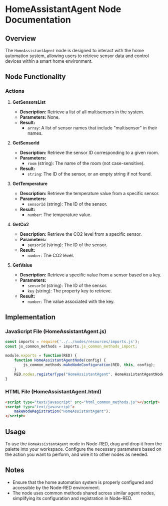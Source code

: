 
# HomeAssistantAgent Node Documentation

## Overview

The `HomeAssistantAgent` node is designed to interact with the home automation system, allowing users to retrieve sensor data and control devices within a smart home environment.

## Node Functionality

### Actions

1. **GetSensorsList**
   - **Description:** Retrieve a list of all multisensors in the system.
   - **Parameters:** None.
   - **Result:**
     - `array`: A list of sensor names that include "multisensor" in their names.

2. **GetSensorId**
   - **Description:** Retrieve the sensor ID corresponding to a given room.
   - **Parameters:**
     - `room` (string): The name of the room (not case-sensitive).
   - **Result:**
     - `string`: The ID of the sensor, or an empty string if not found.

3. **GetTemperature**
   - **Description:** Retrieve the temperature value from a specific sensor.
   - **Parameters:**
     - `sensorId` (string): The ID of the sensor.
   - **Result:**
     - `number`: The temperature value.

4. **GetCo2**
   - **Description:** Retrieve the CO2 level from a specific sensor.
   - **Parameters:**
     - `sensorId` (string): The ID of the sensor.
   - **Result:**
     - `number`: The CO2 level.

5. **GetValue**
   - **Description:** Retrieve a specific value from a sensor based on a key.
   - **Parameters:**
     - `sensorId` (string): The ID of the sensor.
     - `key` (string): The property key to retrieve.
   - **Result:**
     - `number`: The value associated with the key.

## Implementation

### JavaScript File (HomeAssistantAgent.js)

```javascript
const imports = require('../../nodes/resources/imports.js');
const js_common_methods = imports.js_common_methods_import;

module.exports = function(RED) {
    function HomeAssistantAgentNode(config) {
        js_common_methods.makeNodeConfiguration(RED, this, config);
    }
    RED.nodes.registerType("HomeAssistantAgent", HomeAssistantAgentNode);
}
```

### HTML File (HomeAssistantAgent.html)

```html
<script type="text/javascript" src="html_common_methods.js"></script>
<script type="text/javascript">
    makeNodeRegistration("HomeAssistantAgent");
</script>
```

## Usage

To use the `HomeAssistantAgent` node in Node-RED, drag and drop it from the palette into your workspace. Configure the necessary parameters based on the action you want to perform, and wire it to other nodes as needed.

## Notes

- Ensure that the home automation system is properly configured and accessible by the Node-RED environment.
- The node uses common methods shared across similar agent nodes, simplifying its configuration and registration in Node-RED.

